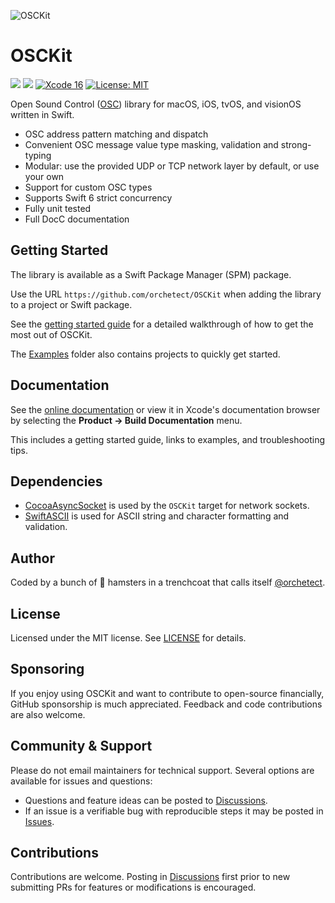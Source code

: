 ![OSCKit](Images/osckit-banner.png)

# OSCKit

[![](https://img.shields.io/endpoint?url=https%3A%2F%2Fswiftpackageindex.com%2Fapi%2Fpackages%2Forchetect%2FOSCKit%2Fbadge%3Ftype%3Dplatforms)](https://swiftpackageindex.com/orchetect/OSCKit) [![](https://img.shields.io/endpoint?url=https%3A%2F%2Fswiftpackageindex.com%2Fapi%2Fpackages%2Forchetect%2FOSCKit%2Fbadge%3Ftype%3Dswift-versions)](https://swiftpackageindex.com/orchetect/OSCKit) [![Xcode 16](https://img.shields.io/badge/Xcode-16-blue.svg?style=flat)](https://developer.apple.com/swift) [![License: MIT](http://img.shields.io/badge/license-MIT-lightgrey.svg?style=flat)](https://github.com/orchetect/OSCKit/blob/main/LICENSE)

Open Sound Control ([OSC](https://opensoundcontrol.stanford.edu)) library for macOS, iOS, tvOS, and visionOS written in Swift.

- OSC address pattern matching and dispatch
- Convenient OSC message value type masking, validation and strong-typing
- Modular: use the provided UDP or TCP network layer by default, or use your own
- Support for custom OSC types
- Supports Swift 6 strict concurrency
- Fully unit tested
- Full DocC documentation

## Getting Started

The library is available as a Swift Package Manager (SPM) package.

Use the URL `https://github.com/orchetect/OSCKit` when adding the library to a project or Swift package.

See the [getting started guide](https://orchetect.github.io/OSCKit/documentation/osckit/getting-started) for a detailed walkthrough of how to get the most out of OSCKit.

The [Examples](Examples) folder also contains projects to quickly get started.

## Documentation

See the [online documentation](https://orchetect.github.io/OSCKit/) or view it in Xcode's documentation browser by selecting the **Product → Build Documentation** menu.

This includes a getting started guide, links to examples, and troubleshooting tips.

## Dependencies

- [CocoaAsyncSocket](https://github.com/robbiehanson/CocoaAsyncSocket) is used by the `OSCKit` target for network sockets.
- [SwiftASCII](https://github.com/orchetect/SwiftASCII) is used for ASCII string and character formatting and validation.

## Author

Coded by a bunch of 🐹 hamsters in a trenchcoat that calls itself [@orchetect](https://github.com/orchetect).

## License

Licensed under the MIT license. See [LICENSE](LICENSE) for details.

## Sponsoring

If you enjoy using OSCKit and want to contribute to open-source financially, GitHub sponsorship is much appreciated. Feedback and code contributions are also welcome.

## Community & Support

Please do not email maintainers for technical support. Several options are available for issues and questions:

- Questions and feature ideas can be posted to [Discussions](https://github.com/orchetect/OSCKit/discussions).
- If an issue is a verifiable bug with reproducible steps it may be posted in [Issues](https://github.com/orchetect/OSCKit/issues).

## Contributions

Contributions are welcome. Posting in [Discussions](https://github.com/orchetect/OSCKIt/discussions) first prior to new submitting PRs for features or modifications is encouraged.
